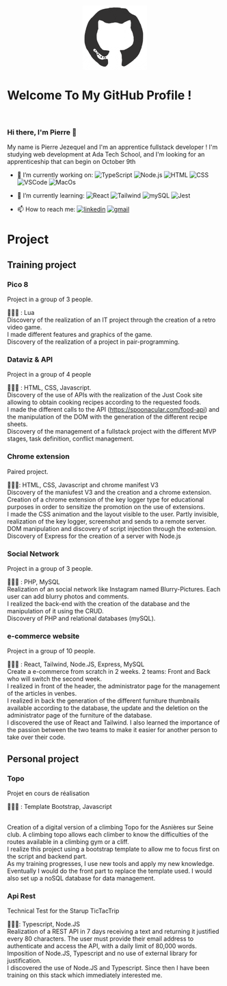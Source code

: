 <div align="center">
<img src="./octo.gif" alt="GitHub Logo" width="150" height="150" />
</div>

# Welcome To My GitHub Profile !

<br/>


### Hi there, I'm Pierre 👋

My name is Pierre Jezequel and I'm an apprentice fullstack developer ! I'm studying web development at Ada Tech School, and I'm looking for an apprenticeship that can begin on October 9th

- 🔭 I’m currently working on:
![TypeScript](https://img.shields.io/badge/TypeScript-007ACC?style=for-the-badge&logo=typescript&logoColor=white)
![Node.js](https://img.shields.io/badge/Node.js-339933?style=for-the-badge&logo=nodedotjs&logoColor=white)
![HTML](https://img.shields.io/badge/HTML5-E34F26?style=for-the-badge&logo=html5&logoColor=white)
![CSS](https://img.shields.io/badge/CSS3-1572B6?style=for-the-badge&logo=css3&logoColor=white)
![VSCode](https://img.shields.io/badge/VSCode-0078D4?style=for-the-badge&logo=visual%20studio%20code&logoColor=white)
![MacOs](https://img.shields.io/badge/mac%20os-000000?style=for-the-badge&logo=apple&logoColor=white)


- 🌱 I’m currently learning:
![React](https://img.shields.io/badge/React-20232A?style=for-the-badge&logo=react&logoColor=61DAFB)
![Tailwind](https://img.shields.io/badge/Tailwind_CSS-38B2AC?style=for-the-badge&logo=tailwind-css&logoColor=white)
![mySQL](https://img.shields.io/badge/MySQL-005C84?style=for-the-badge&logo=mysql&logoColor=white)
![Jest](https://img.shields.io/badge/Jest-C21325?style=for-the-badge&logo=jest&logoColor=white)

- 📫 How to reach me: 
[![linkedin](https://img.shields.io/badge/linkedin-0A66C2?style=for-the-badge&logo=linkedin&logoColor=white)](https://www.linkedin.com/in/pierre-jezequel-91055a246/)
[![gmail](https://img.shields.io/badge/Gmail-D14836?style=for-the-badge&logo=gmail&logoColor=white)](mailto:pierrejezequel92@gmail.com)


# Project

## Training project

### Pico 8 
Project in a group of 3 people.

👨🏽‍💻 : Lua
<br/>Discovery of the realization of an IT project through the creation of a retro video game.
<br/>I made different features and graphics of the game.
<br/>Discovery of the realization of a project in pair-programming.

### Dataviz & API
Project in a group of 4 people

👨🏽‍💻 : HTML, CSS, Javascript.
<br/>Discovery of the use of APIs with the realization of the Just Cook site allowing to obtain cooking recipes according to the requested foods.
<br/>I made the different calls to the API (https://spoonacular.com/food-api) and the manipulation of the DOM with the generation of the different recipe sheets.
<br/>Discovery of the management of a fullstack project with the different MVP stages, task definition, conflict management.

### Chrome extension
Paired project.

👨🏽‍💻: HTML, CSS, Javascript and chrome manifest V3
<br/>Discovery of the maniufest V3 and the creation and a chrome extension. Creation of a chrome extension of the key logger type for educational purposes in order to sensitize the promotion on the use of extensions.
<br/>I made the CSS animation and the layout visible to the user. Partly invisible, realization of the key logger, screenshot and sends to a remote server.
<br/>DOM manipulation and discovery of script injection through the extension. Discovery of Express for the creation of a server with Node.js

### Social Network
Project in a group of 3 people.

👨🏽‍💻 : PHP, MySQL
<br/>Realization of an social network like Instagram named Blurry-Pictures. Each user can add blurry photos and comments.
<br/>I realized the back-end with the creation of the database and the manipulation of it using the CRUD.
<br/>Discovery of PHP and relational databases (mySQL).

### e-commerce website
Project in a group of 10 people.

👨🏽‍💻 : React, Tailwind, Node.JS, Express, MySQL
<br/>Create a e-commerce from scratch in 2 weeks. 2 teams: Front and Back who will switch the second week.
<br/>I realized in front of the header, the administrator page for the management of the articles in venbes.
<br/>I realized in back the generation of the different furniture thumbnails available according to the database, the update and the deletion on the administrator page of the furniture of the database.
<br/>I discovered the use of React and Tailwind. I also learned the importance of the passion between the two teams to make it easier for another person to take over their code.

## Personal project

### Topo 
Projet en cours de réalisation

👨🏽‍💻 : Template Bootstrap, Javascript

<br/>Creation of a digital version of a climbing Topo for the Asnières sur Seine club. A climbing topo allows each climber to know the difficulties of the routes available in a climbing gym or a cliff.
<br/>I realize this project using a bootstrap template to allow me to focus first on the script and backend part.
<br/>As my training progresses, I use new tools and apply my new knowledge.
<br/>Eventually I would do the front part to replace the template used. I would also set up a noSQL database for data management.

### Api Rest
Technical Test for the Starup TicTacTrip

👨🏽‍💻: Typescript, Node.JS
<br/>Realization of a REST API in 7 days receiving a text and returning it justified every 80 characters. The user must provide their email address to authenticate and access the API, with a daily limit of 80,000 words.
<br/>Imposition of Node.JS, Typescript and no use of external library for justification.
<br/>I discovered the use of Node.JS and Typescript. Since then I have been training on this stack which immediately interested me.
